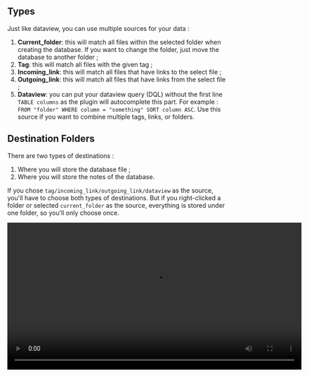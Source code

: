 ## Types

Just like dataview, you can use multiple sources for your data :

1. **Current_folder**: this will match all files within the selected folder when creating the database. If you want to change the folder, just move the database to another folder ;
2. **Tag**: this will match all files with the given tag ;
3. **Incoming_link**: this will match all files that have links to the select file ;
4. **Outgoing_link**: this will match all files that have links from the select file ;
5. **Dataview**: you can put your dataview query (DQL) without the first line `TABLE columns` as the plugin will autocomplete this part. For example : `FROM "folder" WHERE column = "something" SORT column ASC`. Use this source if you want to combine multiple tags, links, or folders.

## Destination Folders

There are two types of destinations : 

1. Where you will store the database file ;
2. Where you will store the notes of the database.

If you chose `tag/incoming_link/outgoing_link/dataview` as the source, you'll have to choose both types of destinations. But if you right-clicked a folder or selected `current_folder` as the source, everything is stored under one folder, so you'll only choose once.

<video  width="670" controls>
  <source src="https://user-images.githubusercontent.com/38974541/197635750-10d783f1-169a-4e6c-8c07-9c38dcf7938d.mov" type="video/mp4">
</video>

